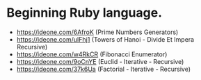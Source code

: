# Beginning Ruby language.

* https://ideone.com/6AfroK (Prime Numbers Generators)
* https://ideone.com/uIFhj1 (Towers of Hanoi - Divide Et Impera Recursive)
* https://ideone.com/w4RkCR (Fibonacci Enumerator)
* https://ideone.com/9oCnYE (Euclid - Iterative - Recursive)
* https://ideone.com/37k6Ua (Factorial - Iterative - Recursive)

